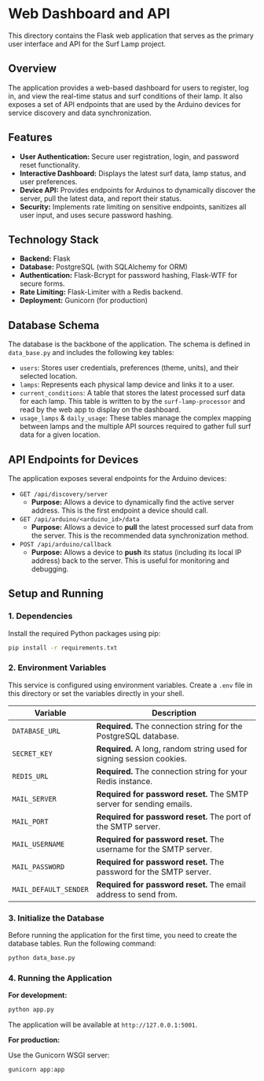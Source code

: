 # Web Dashboard and API

This directory contains the Flask web application that serves as the primary user interface and API for the Surf Lamp project.

## Overview

The application provides a web-based dashboard for users to register, log in, and view the real-time status and surf conditions of their lamp. It also exposes a set of API endpoints that are used by the Arduino devices for service discovery and data synchronization.

## Features

*   **User Authentication:** Secure user registration, login, and password reset functionality.
*   **Interactive Dashboard:** Displays the latest surf data, lamp status, and user preferences.
*   **Device API:** Provides endpoints for Arduinos to dynamically discover the server, pull the latest data, and report their status.
*   **Security:** Implements rate limiting on sensitive endpoints, sanitizes all user input, and uses secure password hashing.

## Technology Stack

*   **Backend:** Flask
*   **Database:** PostgreSQL (with SQLAlchemy for ORM)
*   **Authentication:** Flask-Bcrypt for password hashing, Flask-WTF for secure forms.
*   **Rate Limiting:** Flask-Limiter with a Redis backend.
*   **Deployment:** Gunicorn (for production)

## Database Schema

The database is the backbone of the application. The schema is defined in `data_base.py` and includes the following key tables:

*   `users`: Stores user credentials, preferences (theme, units), and their selected location.
*   `lamps`: Represents each physical lamp device and links it to a user.
*   `current_conditions`: A table that stores the latest processed surf data for each lamp. This table is written to by the `surf-lamp-processor` and read by the web app to display on the dashboard.
*   `usage_lamps` & `daily_usage`: These tables manage the complex mapping between lamps and the multiple API sources required to gather full surf data for a given location.

## API Endpoints for Devices

The application exposes several endpoints for the Arduino devices:

*   `GET /api/discovery/server`
    *   **Purpose:** Allows a device to dynamically find the active server address. This is the first endpoint a device should call.
*   `GET /api/arduino/<arduino_id>/data`
    *   **Purpose:** Allows a device to **pull** the latest processed surf data from the server. This is the recommended data synchronization method.
*   `POST /api/arduino/callback`
    *   **Purpose:** Allows a device to **push** its status (including its local IP address) back to the server. This is useful for monitoring and debugging.

## Setup and Running

### 1. Dependencies

Install the required Python packages using pip:

```bash
pip install -r requirements.txt
```

### 2. Environment Variables

This service is configured using environment variables. Create a `.env` file in this directory or set the variables directly in your shell.

| Variable          | Description                                                                  |
| ----------------- | ---------------------------------------------------------------------------- |
| `DATABASE_URL`    | **Required.** The connection string for the PostgreSQL database.             |
| `SECRET_KEY`      | **Required.** A long, random string used for signing session cookies.        |
| `REDIS_URL`       | **Required.** The connection string for your Redis instance.                 |
| `MAIL_SERVER`     | **Required for password reset.** The SMTP server for sending emails.         |
| `MAIL_PORT`       | **Required for password reset.** The port of the SMTP server.                |
| `MAIL_USERNAME`   | **Required for password reset.** The username for the SMTP server.           |
| `MAIL_PASSWORD`   | **Required for password reset.** The password for the SMTP server.           |
| `MAIL_DEFAULT_SENDER` | **Required for password reset.** The email address to send from.             |

### 3. Initialize the Database

Before running the application for the first time, you need to create the database tables. Run the following command:

```bash
python data_base.py
```

### 4. Running the Application

**For development:**

```bash
python app.py
```

The application will be available at `http://127.0.0.1:5001`.

**For production:**

Use the Gunicorn WSGI server:

```bash
gunicorn app:app
```
